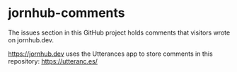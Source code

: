 # jornhub-comments
The issues section in this GitHub project holds comments that visitors wrote on jornhub.dev.

https://jornhub.dev uses the Utterances app to store comments in this repository: https://utteranc.es/
